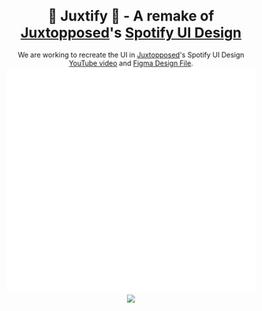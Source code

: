 <h1 align=center>🌟 Juxtify 🌟 - A remake of <a href="https://github.com/juxtopposed">Juxtopposed</a>'s <a href="https://www.youtube.com/watch?v=suhEIUapSJQ">Spotify UI Design<a/></h1>
<div align=center>We are working to recreate the UI in <a href="https://github.com/juxtopposed">Juxtopposed</a>'s Spotify UI Design <a href="https://www.youtube.com/watch?v=suhEIUapSJQ">YouTube video<a/> and <a href="https://www.figma.com/community/file/1376999463181735262">Figma Design File<a/>.
<img src="/github-metrics.svg"><br><a href="https://discord.gg/yxQJjY9dxE"><img src="https://invidget.switchblade.xyz/yxQJjY9dxE"></a></div>
